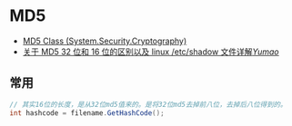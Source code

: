 # MD5

- [MD5 Class (System.Security.Cryptography)](https://docs.microsoft.com/en-us/dotnet/api/system.security.cryptography.md5?view=netframework-4.8)
- [关于 MD5 32 位和 16 位的区别以及 linux /etc/shadow 文件详解*Yumao*](https://blog.csdn.net/p358278505/article/details/78863181)

## 常用

```c#
// 其实16位的长度，是从32位md5值来的。是将32位md5去掉前八位，去掉后八位得到的。
int hashcode = filename.GetHashCode();
```

